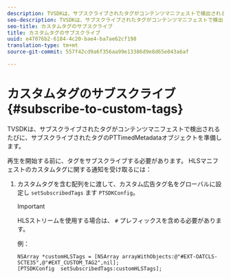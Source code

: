 ```yaml
---
description: TVSDKは、サブスクライブされたタグがコンテンツマニフェストで検出されるたびに、サブスクライブされたタグのPTTimedMetadataオブジェクトを準備します。
seo-description: TVSDKは、サブスクライブされたタグがコンテンツマニフェストで検出されるたびに、サブスクライブされたタグのPTTimedMetadataオブジェクトを準備します。
seo-title: カスタムタグのサブスクライブ
title: カスタムタグのサブスクライブ
uuid: e47076b2-6184-4c20-bae4-ba7ae62cf198
translation-type: tm+mt
source-git-commit: 557f42cd9a6f356aa99e13386d9e8d65e043a6af

---
```



# カスタムタグのサブスクライブ {#subscribe-to-custom-tags}

TVSDKは、サブスクライブされたタグがコンテンツマニフェストで検出されるたびに、サブスクライブされたタグのPTTimedMetadataオブジェクトを準備します。

再生を開始する前に、タグをサブスクライブする必要があります。
HLSマニフェストのカスタムタグに関する通知を受け取るには：

1. カスタムタグを含む配列をに渡して、カスタム広告タグ名をグローバルに設定し `setSubscribedTags` ます `PTSDKConfig`。

   >[!IMPORTANT]
   >
   >HLSストリームを使用する場合は、 `#` プレフィックスを含める必要があります。

   例：

   ```
   NSArray *customHLSTags = [NSArray arrayWithObjects:@"#EXT-OATCLS-SCTE35",@"#EXT_CUSTOM_TAG2",nil]; 
   [PTSDKConfig  setSubscribedTags:customHLSTags];
   ```
